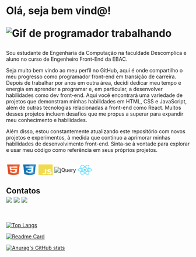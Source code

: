<h1> 
  Olá, seja bem vind@! 
  <p><img alt="Gif de programador trabalhando" height="300" width="300" src="https://media.giphy.com/media/bGgsc5mWoryfgKBx1u/giphy.gif"></p>
</h1>

Sou estudante de Engenharia da Computação na faculdade Descomplica e aluno no curso de Engenheiro Front-End da EBAC.

Seja muito bem vindo ao meu perfil no GitHub, aqui é onde compartilho o meu progresso como programador front-end em transição de carreira. 
Depois de trabalhar por anos em outra área, decidi dedicar meu tempo e energia em aprender a programar e, em particular, a desenvolver habilidades como dev front-end.
Aqui você encontrará uma variedade de projetos que demonstram minhas habilidades em HTML, CSS e JavaScript, além de outras tecnologias relacionadas a front-end como React. Muitos desses projetos incluem desafios que me propus a superar para expandir meu conhecimento e habilidades.

Além disso, estou constantemente atualizando este repositório com novos projetos e experimentos, à medida que continuo a aprimorar minhas habilidades de desenvolvimento front-end. Sinta-se à vontade para explorar e usar meu código como referência em seus próprios projetos.

<div style="display: inline_block"><br>
  <img align="center" alt="fde95-HTML" height="30" width="40" src="https://raw.githubusercontent.com/devicons/devicon/master/icons/html5/html5-original.svg">
  <img align="center" alt="fde95-CSS" height="30" width="40" src="https://raw.githubusercontent.com/devicons/devicon/master/icons/css3/css3-original.svg">
  <img align="center" alt="fde95-Js" height="30" width="40" src="https://raw.githubusercontent.com/devicons/devicon/master/icons/javascript/javascript-plain.svg">
  <img align="center" alt="jQuery" height="30" width="40" src="https://cdn.jsdelivr.net/gh/devicons/devicon/icons/jquery/jquery-original.svg">
  <img align="center" alt="fde95-React" height="30" width="40" src="https://raw.githubusercontent.com/devicons/devicon/master/icons/react/react-original.svg">
</div>

<h2>
  <b>Contatos</b>
    <div style="display: inline_block">
      <a href="https://instagram.com/fde.95" target="_blank"><img src="https://img.shields.io/badge/Instagram-E4405F?style=for-the-badge&logo=instagram&logoColor=white" target="_blank"></a>
      <a href = "mailto:fdespinoza95@gmail.com"><img src="https://img.shields.io/badge/Gmail-D14836?style=for-the-badge&logo=gmail&logoColor=white" target="_blank"></a>
      <a href="https://www.linkedin.com/in/fde95" target="_blank"><img src="https://img.shields.io/badge/LinkedIn-0077B5?style=for-the-badge&logo=linkedin&logoColor=white" target="_blank"></a>
</h2>

<br>

  [![Top Langs](https://github-readme-stats.vercel.app/api/top-langs/?username=fde95&theme=dark&layout=compact)](https://github.com/anuraghazra/github-readme-stats)

  [![Readme Card](https://github-readme-stats.vercel.app/api/pin/?username=fde95&repo=curso-ebac-frontend&theme=dark)](https://github.com/anuraghazra/github-readme-stats)
  
  [![Anurag's GitHub stats](https://github-readme-stats.vercel.app/api?username=fde95&show_icons=true&theme=dark)](https://github.com/anuraghazra/github-readme-stats)

  
